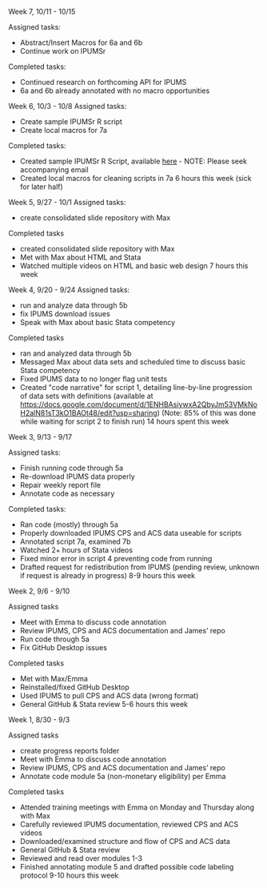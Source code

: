 Week 7, 10/11 - 10/15

Assigned tasks:
+ Abstract/Insert Macros for 6a and 6b
+ Continue work on IPUMSr

Completed tasks:
+ Continued research on forthcoming API for IPUMS
+ 6a and 6b already annotated with no macro opportunities


Week 6, 10/3 - 10/8
Assigned tasks:
+ Create sample IPUMSr R script
+ Create local macros for 7a

Completed tasks:
+ Created sample IPUMSr R Script, available [here](https://github.com/gabrieljkelvin/BITSS-OPA-UI-IPUMSr) - NOTE: Please seek accompanying email
+ Created local macros for cleaning scripts in 7a
6 hours this week (sick for later half)


Week 5, 9/27 - 10/1
Assigned tasks:
+ create consolidated slide repository with Max

Completed tasks
+ created consolidated slide repository with Max
+ Met with Max about HTML and Stata
+ Watched multiple videos on HTML and basic web design
7 hours this week

Week 4, 9/20 - 9/24
Assigned tasks:
+ run and analyze data through 5b
+ fix IPUMS download issues
+ Speak with Max about basic Stata competency

Completed tasks
+ ran and analyzed data through 5b
+ Messaged Max about data sets and scheduled time to discuss basic Stata competency
+ Fixed IPUMS data to no longer flag unit tests
+ Created "code narrative" for script 1, detailing line-by-line progression of data sets with definitions (available at https://docs.google.com/document/d/1ENHBAsiywxA2QbyJm53VMkNoH2alN81sT3kO1BAOt48/edit?usp=sharing) (Note: 85% of this was done while waiting for script 2 to finish run)
14 hours spent this week

Week 3, 9/13 - 9/17

Assigned tasks:
+ Finish running code through 5a
+ Re-download IPUMS data properly
+ Repair weekly report file
+ Annotate code as necessary

Completed tasks:
+ Ran code (mostly) through 5a
+ Properly downloaded IPUMS CPS and ACS data useable for scripts
+ Annotated script 7a, examined 7b
+ Watched 2+ hours of Stata videos
+ Fixed minor error in script 4 preventing code from running
+ Drafted request for redistribution from IPUMS (pending review, unknown if request is already in progress)
8-9 hours this week


Week 2, 9/6 - 9/10

Assigned tasks
+ Meet with Emma to discuss code annotation
+ Review IPUMS, CPS and ACS documentation and James’ repo
+ Run code through 5a
+ Fix GitHub Desktop issues

Completed tasks
+ Met with Max/Emma
+ Reinstalled/fixed GitHub Desktop
+ Used IPUMS to pull CPS and ACS data (wrong format)
+ General GitHub & Stata review
5-6 hours this week


Week 1, 8/30 - 9/3

Assigned tasks
+ create progress reports folder
+ Meet with Emma to discuss code annotation
+ Review IPUMS, CPS and ACS documentation and James’ repo
+ Annotate code module 5a (non-monetary eligibility) per Emma

Completed tasks
+ Attended training meetings with Emma on Monday and Thursday along with Max
+ Carefully reviewed IPUMS documentation, reviewed CPS and ACS videos
+ Downloaded/examined structure and flow of CPS and ACS data
+ General GitHub & Stata review
+ Reviewed and read over modules 1-3
+ Finished annotating module 5 and drafted possible code labeling protocol
9-10 hours this week
